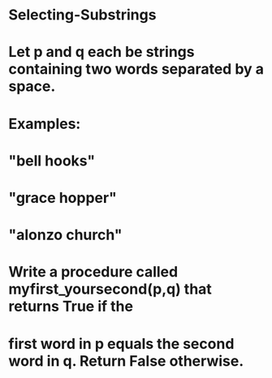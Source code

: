# Selecting-Substrings

# Let p and q each be strings containing two words separated by a space.

# Examples:
#    "bell hooks"
#    "grace hopper"
#    "alonzo church"

# Write a procedure called myfirst_yoursecond(p,q) that returns True if the
# first word in p equals the second word in q. Return False otherwise.
